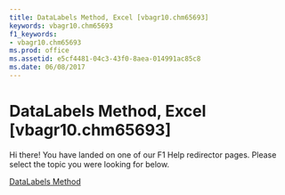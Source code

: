 ```yaml
---
title: DataLabels Method, Excel [vbagr10.chm65693]
keywords: vbagr10.chm65693
f1_keywords:
- vbagr10.chm65693
ms.prod: office
ms.assetid: e5cf4481-04c3-43f0-8aea-014991ac85c8
ms.date: 06/08/2017
---
```



# DataLabels Method, Excel [vbagr10.chm65693]

Hi there! You have landed on one of our F1 Help redirector pages. Please select the topic you were looking for below.

[DataLabels Method](http://msdn.microsoft.com/library/8ffca32c-f505-482e-dd27-d29ad2682daf%28Office.15%29.aspx)


